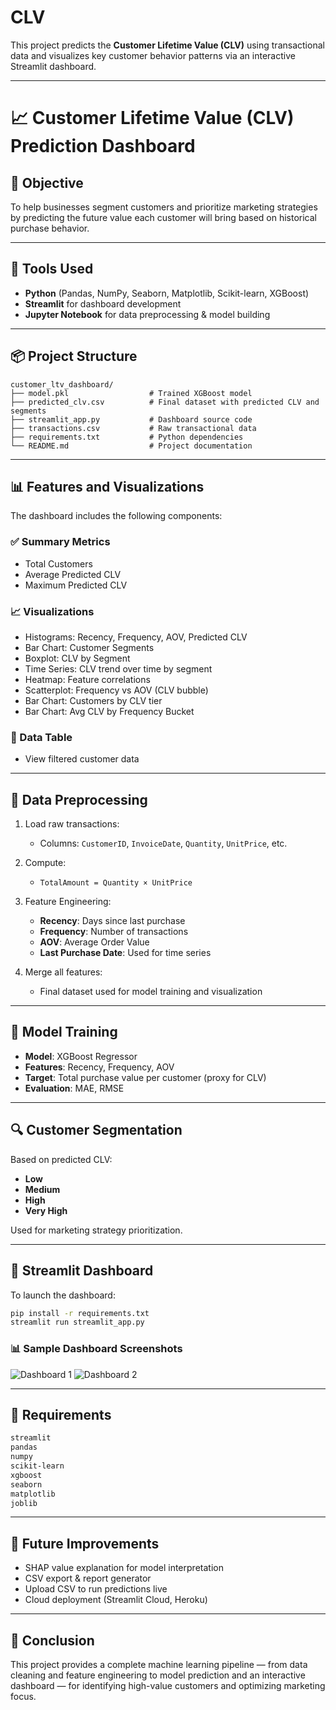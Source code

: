 # CLV


This project predicts the **Customer Lifetime Value (CLV)** using transactional data and visualizes key customer behavior patterns via an interactive Streamlit dashboard.

---
# 📈 Customer Lifetime Value (CLV) Prediction Dashboard

## 🧠 Objective

To help businesses segment customers and prioritize marketing strategies by predicting the future value each customer will bring based on historical purchase behavior.

---

## 🔧 Tools Used

- **Python** (Pandas, NumPy, Seaborn, Matplotlib, Scikit-learn, XGBoost)
- **Streamlit** for dashboard development
- **Jupyter Notebook** for data preprocessing & model building

---

## 📦 Project Structure

```
customer_ltv_dashboard/
├── model.pkl                  # Trained XGBoost model
├── predicted_clv.csv          # Final dataset with predicted CLV and segments
├── streamlit_app.py           # Dashboard source code
├── transactions.csv           # Raw transactional data
├── requirements.txt           # Python dependencies
└── README.md                  # Project documentation
```

---

## 📊 Features and Visualizations

The dashboard includes the following components:

### ✅ Summary Metrics
- Total Customers
- Average Predicted CLV
- Maximum Predicted CLV

### 📈 Visualizations
- Histograms: Recency, Frequency, AOV, Predicted CLV
- Bar Chart: Customer Segments
- Boxplot: CLV by Segment
- Time Series: CLV trend over time by segment
- Heatmap: Feature correlations
- Scatterplot: Frequency vs AOV (CLV bubble)
- Bar Chart: Customers by CLV tier
- Bar Chart: Avg CLV by Frequency Bucket

### 📄 Data Table
- View filtered customer data

---

## 📂 Data Preprocessing

1. Load raw transactions:
   - Columns: `CustomerID`, `InvoiceDate`, `Quantity`, `UnitPrice`, etc.

2. Compute:
   - `TotalAmount = Quantity × UnitPrice`

3. Feature Engineering:
   - **Recency**: Days since last purchase
   - **Frequency**: Number of transactions
   - **AOV**: Average Order Value
   - **Last Purchase Date**: Used for time series

4. Merge all features:
   - Final dataset used for model training and visualization

---

## 🧠 Model Training

- **Model**: XGBoost Regressor
- **Features**: Recency, Frequency, AOV
- **Target**: Total purchase value per customer (proxy for CLV)
- **Evaluation**: MAE, RMSE

---

## 🔍 Customer Segmentation

Based on predicted CLV:
- **Low**
- **Medium**
- **High**
- **Very High**

Used for marketing strategy prioritization.

---

## 🚀 Streamlit Dashboard

To launch the dashboard:

```bash
pip install -r requirements.txt
streamlit run streamlit_app.py
```
### 📊 Sample Dashboard Screenshots

![Dashboard 1](images/Dashboard1.png)
![Dashboard 2](images/Dashboard2.png)

---

## 📁 Requirements

```txt
streamlit
pandas
numpy
scikit-learn
xgboost
seaborn
matplotlib
joblib
```

---

## 📌 Future Improvements

- SHAP value explanation for model interpretation
- CSV export & report generator
- Upload CSV to run predictions live
- Cloud deployment (Streamlit Cloud, Heroku)

---

## 🏁 Conclusion

This project provides a complete machine learning pipeline — from data cleaning and feature engineering to model prediction and an interactive dashboard — for identifying high-value customers and optimizing marketing focus.
